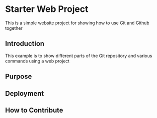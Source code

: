 # Starter Web Project

This is a simple website project for showing how to use Git and Github together

## Introduction

This example is to show different parts of the Git repository and various commands using a web project

## Purpose

## Deployment

## How to Contribute